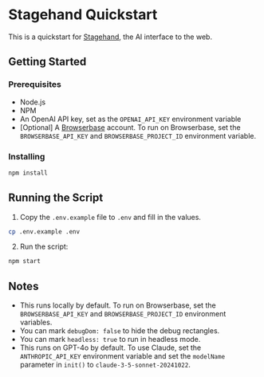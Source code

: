 # Stagehand Quickstart

This is a quickstart for [Stagehand](https://github.com/browserbase/stagehand), the AI interface to the web.

## Getting Started

### Prerequisites

- Node.js
- NPM
- An OpenAI API key, set as the `OPENAI_API_KEY` environment variable
- [Optional] A [Browserbase](https://browserbase.com) account. To run on Browserbase, set the `BROWSERBASE_API_KEY` and `BROWSERBASE_PROJECT_ID` environment variable.

### Installing

```bash
npm install
```

## Running the Script

1. Copy the `.env.example` file to `.env` and fill in the values.

```bash
cp .env.example .env
```

2. Run the script:

```bash
npm start
```

## Notes

- This runs locally by default. To run on Browserbase, set the `BROWSERBASE_API_KEY` and `BROWSERBASE_PROJECT_ID` environment variables.
- You can mark `debugDom: false` to hide the debug rectangles.
- You can mark `headless: true` to run in headless mode.
- This runs on GPT-4o by default. To use Claude, set the `ANTHROPIC_API_KEY` environment variable and set the `modelName` parameter in `init()` to `claude-3-5-sonnet-20241022`.
